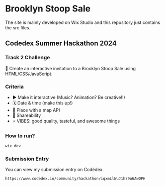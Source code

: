 # Brooklyn Stoop Sale

The site is mainly developed on Wix Studio and this repository just contains the src files.

## Codedex Summer Hackathon 2024

### Track 2 Challenge

💌 Create an interactive invitation to a Brooklyn Stoop Sale using HTML/CSS/JavaScript.

### Criteria

- ▶️ Make it interactive (Music? Animation? Be creative!!)
- 🗓️ Date & time (make this up!)
- 📍 Place with a map API
- 🔗 Shareability
- ⭐️ VIBES: good quality, tasteful, and awesome things

### How to run?

```bash
wix dev
```

### Submission Entry

You can view my submission entry on Codédex.

```txt
https://www.codedex.io/community/hackathon/iqxmLlWuJ1hz9o6AwDPH
```
